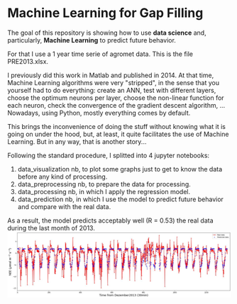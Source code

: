 # Machine Learning for Gap Filling
The goal of this repository is showing how to use **data science** and, particularly, **Machine Learning** to predict future behavior.

For that I use a 1 year time serie of agromet data. This is the file PRE2013.xlsx.

I previously did this work in Matlab and published in 2014. At that time, Machine Learning algorithms were very "stripped", in the sense that you yourself had to do everything: create an ANN, test with different layers, choose the optimum neurons per layer, choose the non-linear function for each neuron, check the convergence of the gradient descent algorithm, ... Nowadays, using Python, mostly everything comes by default.

This brings the inconvenience of doing the stuff without knowing what it is going on under the hood, but, at least, it quite facilitates the use of Machine Learning. But in any way, that is another story...

Following the standard procedure, I splitted into 4 jupyter notebooks:
1. data_visualization nb, to plot some graphs just to get to know the data before any kind of processing.
2. data_preprocessing nb, to prepare the data for processing.
3. data_processing nb, in which I apply the regression model.
4. data_prediction nb, in which I use the model to predict future behavior and compare with the real data.

As a result, the model predicts acceptably well (R = 0.53) the real data during the last month of 2013.
<img src="/assets/output.jpg"/>
